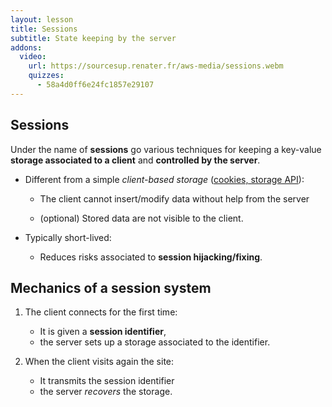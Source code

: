 ```yaml
---
layout: lesson
title: Sessions
subtitle: State keeping by the server
addons:
  video:
    url: https://sourcesup.renater.fr/aws-media/sessions.webm
    quizzes:
      - 58a4d0ff6e24fc1857e29107
---
```


<section>

## Sessions

Under the name of **sessions** go various techniques for keeping a
key-value **storage associated to a client** and **controlled by the
server**.

- Different from a simple *client-based storage*
  ([cookies, storage API](etat)):
  
  - The client cannot insert/modify data without help from the server
  
  - (optional) Stored data are not visible to the client.

- Typically short-lived:
  
  - Reduces risks associated to **session hijacking/fixing**.

</section>
<section>

## Mechanics of a session system

<div class="two-cols">
<div>

1. The client connects for the first time:
   
   - It is given a **session identifier**,
   - the server sets up a storage associated to the identifier.

2. When the client visits again the site:
   
   - It transmits the session identifier
   - the server *recovers* the storage.

</div>
<svg style="margin:auto;display:block;flex: 0 0 550px"
   xmlns:dc="http://purl.org/dc/elements/1.1/"
   xmlns:cc="http://creativecommons.org/ns#"
   xmlns:rdf="http://www.w3.org/1999/02/22-rdf-syntax-ns#"
   xmlns:svg="http://www.w3.org/2000/svg"
   xmlns="http://www.w3.org/2000/svg"
   xmlns:xlink="http://www.w3.org/1999/xlink"
   version="1.1"
   width="550"
   height="140">
  <style>
  /* <![CDATA[ */
    html[data-incremental="0"] #sessid-c {display: none}
    html[data-incremental="1"] #sessid-s,
    html[data-incremental="2"] #sessid-s,
    html[data-incremental="3"] #sessid-s {display: none}
	
	@keyframes flash0-s { from { stroke: #eee } to { stroke: #000 } }
	@keyframes flash1-s { from { stroke: #eee } to { stroke: #000 } }
	@keyframes flash0-f { from { fill: #eee } to { fill: #000 } }
	@keyframes flash1-f { from { fill: #eee } to { fill: #000 } }
	@-webkit-keyframes flash0-s { from { stroke: #eee } to { stroke: #000 } }
	@-webkit-keyframes flash1-s { from { stroke: #eee } to { stroke: #000 } }
	@-webkit-keyframes flash0-f { from { fill: #eee } to { fill: #000 } }
	@-webkit-keyframes flash1-f { from { fill: #eee } to { fill: #000 } }
	html[data-incremental="1"] .flash-s, html[data-incremental="3"] .flash-s
	{ animation: flash1-s 2s; -webkit-animation: flash1-s 2s; }
	html[data-incremental="2"] .flash-s
	{ animation: flash0-s 2s; -webkit-animation: flash0-s 2s; }
	html[data-incremental="1"] .flash-f, html[data-incremental="3"] .flash-f
	{ animation: flash1-f 2s; -webkit-animation: flash1-f 2s; }
	html[data-incremental="2"] .flash-f
	{ animation: flash0-f 2s; -webkit-animation: flash0-f 2s; }
  /* ]]> */
  </style>
  <defs>
    <marker class="flash-f"
       refX="0"
       refY="0"
       orient="auto"
       id="Arrow1Lend"
       style="overflow:visible">
      <path class="flash-s"
         d="M 0,0 5,-5 -12.5,0 5,5 0,0 z"
         transform="matrix(-0.8,0,0,-0.8,-10,0)"
         style="fill-rule:evenodd;stroke:#000000;stroke-width:1pt;marker-start:none" />
    </marker>
  </defs>
  <g>
    <image
       xlink:href="../assets/firefox.png"
       x="0" y="30"
       width="100" height="71" />
    <image
       xlink:href="../assets/server.png"
       x="300" y="20"
       width="100" height="100" />
	<g class="flash-s"
	   style="fill:none;stroke:#000000;stroke-width:2;marker-end:url(#Arrow1Lend)">
        <path d="M 110,60 290,60" />
        <path d="M 290,90 110,90" />
	</g>
    <text x="10" y="20">CLIENT</text>
    <text x="300" y="20">SERVER</text>
    <g class="flash-f" style="font-family:mono;font-size:80%">
	   <text x="110" y="40">GET /</text>
	   <text id="sessid-c" x="163" y="40">?id=a434ef</text>
	   <text id="sessid-s" x="150" y="120">id=a434ef</text>
    </g>
	<rect class="flash-s" x="400" y="4" width="140" height="130"
	   style="fill:none;stroke:#000000;stroke-width:4;stroke-dasharray:4 4"></rect>
    <text x="403" y="25" style="font-weight: bold;font-size: 70%" class="flash-f">Sess a434ef</text>
	<g style="font-size:70%" class="incremental flash-f">
	   <text x="415" dy="55">user: toto</text>
	   <text x="415" dy="85">loggedin: yes</text>
	   <text x="415" dy="115">likes: oranges</text>
	</g>
  </g>
</svg>
</div>

</section>
<section>

## Session identifiers

Many possible channels (any techniques used for [keeping the state on the client](etat)):

- URL (*query string*, path)
  
  ~~~
  https://www.example.com/home?sessid=a3423f344
  https://www.example.com/a3423f344/home
  ~~~

- Hidden forms
  
  ~~~html
  <input type="hidden" name="sessid" value="a3423f344">
  ~~~

- Cookies (the most used one):
  
  ~~~
  Cookie: sessid=a3423f344
  ~~~

- Storage API (with AJAX).

**Security**: session identifiers must be **ephemeral**, **random**
and **hard to guess**.

</section>
<section>

## Storage by the server

- Possible storage areas:
  
  - volatile memory (RAM),
  - temporary file,
  - temporary database.

- The server is the only one to see and modify data.

- Potentially store large data (not recommended).

- Default sessions system historically implemented in PHP (temporary file).

- In Express:
  
  - [`express-session`](https://www.npmjs.com/package/express-session)
	(RAM, temporary database, ...).
  - ...

</section>
<section>

## Storage by the client

- Leveraging the **client** local storage: cookies, storage API.

- (Symmetric) **cryptographic** methods to guarantee
  
  - **Confidentiality →** Encryption: the server is the only one able
    to see the data.
  
  - **Integrity →** Signature (HMAC): the server is the only one able
    to create/modify data.

- Session identifier = storage area.

- Limited to small data.

- The server must generate a *random secret key*, and never give it
  away.

- In Express:
  [`cookie-session`](https://www.npmjs.com/package/cookie-session).

</section>
<section class="compact">

## Express example

~~~js
var express = require('express'),
    session = require('express-session');

app.use(session( {
  secret : '12345',
  resave: false,
  saveUninitialized: false,
} ));

app.get('/welcome', function (req, res) {
  req.session.user = req.query.user;       // Store data in the session
  ...
});

app.get('/next', function (req, res) {
  if (req.session.user) {                  // Retrieve data from the session
    res.end('Hello ' + req.session.user);
  } else {
    res.redirect('/welcome');              // If data is absent, redirect to /welcome
  }
});
~~~

</section>
<section>

## Sessions: pros/cons

### Advantages

- Transparent API, hides the protocol and implementation details.
- Often faster than querying a DB.

### Disadvantages

- Uses more resources than a simple client-based storage.
- Almost all implementations need the client to activate cookies.

### Alternatives and complementary systems

Global storage for the application

- Memory based key-value storages: Redis, ...
- *Big table*: Memcached, ...

</section>
<section>

## Security warnings

**Never store unencrypted sensible data on the client**
: Never transmit them via the URL.

**Always generate hard-to-guess session identifiers:** 
: use random number generators and long strings, let identifiers
depend on the HTTP(S) request.

**Use an encrypted transport layer:** 
: only use HTTPS for sensitive information (remember **all** personal
information is sensitive).

An attacker with the ability to **steal/fix** session identifiers can
acces **all the user data**.

**Use short-lived sessions:**
: session cookies, identifiers, ... must expire fast (or at least
regularly).

 

### AND NEVER TRUST THE CLIENT!
{:.centered}

</section>
<section>

## References

### Documentations

- Express
  - [`express-session`](https://www.npmjs.com/package/express-session),
  - [`cookie-session`](https://www.npmjs.com/package/cookie-session).

### Security

- [OWASP on fixation](https://www.owasp.org/index.php/Session_fixation),
- [OWASP on hijacking](https://www.owasp.org/index.php/Session_hijacking_attack).

</section>
